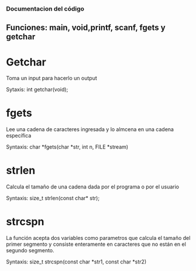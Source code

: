 ### Documentacion del código

## Funciones: main, void,printf, scanf, fgets y getchar

# Getchar
Toma un input para hacerlo un output

Sytaxis: int getchar(void);

# fgets 
Lee una cadena de caracteres ingresada y lo almcena en una cadena específica
 
Syntaxis: char *fgets(char *str, int n, FILE *stream)

# strlen
Calcula el tamaño de una cadena dada por el programa o por el usuario

Syntaxis: size_t strlen(const char* str);

# strcspn
La función acepta dos variables como parametros que calcula el tamaño del primer segmento y consiste enteramente en caracteres que no están en el segundo segmento.

Syntaxis: size_t strcspn(const char *str1, const char *str2)